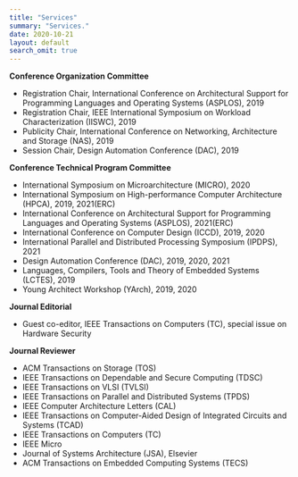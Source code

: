 ```yaml
---
title: "Services"
summary: "Services."
date: 2020-10-21
layout: default
search_omit: true
---
```



**Conference Organization Committee**

* Registration Chair, International Conference on Architectural Support for Programming Languages and Operating Systems (ASPLOS), 2019
* Registration Chair, IEEE International Symposium on Workload Characterization (IISWC), 2019
* Publicity Chair, International Conference on Networking, Architecture and Storage (NAS), 2019
* Session Chair, Design Automation Conference (DAC), 2019

**Conference Technical Program Committee**

* International Symposium on Microarchitecture (MICRO), 2020
* International Symposium on High-performance Computer Architecture (HPCA), 2019, 2021(ERC) 
* International Conference on Architectural Support for  Programming Languages and Operating Systems (ASPLOS), 2021(ERC) 
* International Conference on Computer Design (ICCD), 2019, 2020
* International Parallel and Distributed Processing Symposium (IPDPS), 2021
* Design Automation Conference (DAC), 2019, 2020, 2021
* Languages, Compilers, Tools and Theory of Embedded Systems (LCTES), 2019
* Young Architect Workshop (YArch), 2019, 2020

**Journal Editorial**

* Guest co-editor, IEEE Transactions on Computers (TC), special issue on Hardware Security

**Journal Reviewer**

* ACM Transactions on Storage (TOS)
* IEEE Transactions on Dependable and Secure Computing (TDSC)
* IEEE Transactions on VLSI (TVLSI)
* IEEE Transactions on Parallel and Distributed Systems (TPDS)
* IEEE Computer Architecture Letters (CAL)
* IEEE Transactions on Computer-Aided Design of Integrated Circuits and Systems (TCAD)
* IEEE Transactions on Computers (TC)
* IEEE Micro
* Journal of Systems Architecture (JSA), Elsevier
* ACM Transactions on Embedded Computing Systems (TECS)
